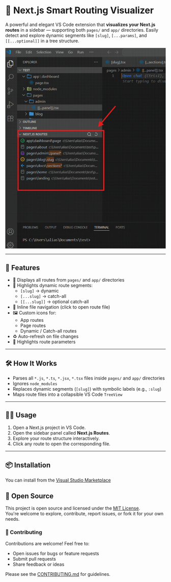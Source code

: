 # 🧭 Next.js Smart Routing Visualizer

A powerful and elegant VS Code extension that **visualizes your Next.js routes** in a sidebar — supporting both `pages/` and `app/` directories. Easily detect and explore dynamic segments like `[slug]`, `[...params]`, and `[[...optional]]` in a tree structure.

![Next.js Route Tree Preview](images/extension_banner.png)

---

## 🚀 Features

- 📂 Displays all routes from `pages/` and `app/` directories
- 🧩 Highlights dynamic route segments:
  - `[slug]` → dynamic
  - `[...slug]` → catch-all
  - `[[...slug]]` → optional catch-all
- 🎯 Inline file navigation (click to open route file)
- 🖼️ Custom icons for:
  - App routes
  - Page routes
  - Dynamic / Catch-all routes
- ♻️ Auto-refresh on file changes
- 🔎 Highlights route parameters 

---


## 🛠️ How It Works

- Parses all `*.js`, `*.ts`, `*.jsx`, `*.tsx` files inside `pages/` and `app/` directories
- Ignores `node_modules`
- Replaces dynamic segments (`[slug]`) with symbolic labels (e.g., `:slug`)
- Maps route files into a collapsible VS Code `TreeView`

---

## 🧑‍💻 Usage

1. Open a Next.js project in VS Code.
2. Open the sidebar panel called **Next.js Routes**.
3. Explore your route structure interactively.
4. Click any route to open the corresponding file.

---

## 📦 Installation

You can install from the [Visual Studio Marketplace](https://marketplace.visualstudio.com/items?itemName=AliaSadiq.nextjs-routing-visualizer&ssr=false#overview)

## 👐 Open Source

This project is open source and licensed under the [MIT License](LICENSE).  
You're welcome to explore, contribute, report issues, or fork it for your own needs.

### 🤝 Contributing

Contributions are welcome! Feel free to:
- Open issues for bugs or feature requests
- Submit pull requests
- Share feedback or ideas

Please see the [CONTRIBUTING.md](CONTRIBUTING.md) for guidelines.

